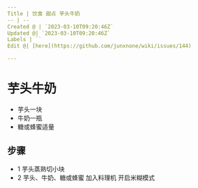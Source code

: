 ```yaml
---
Title | 饮食 甜点 芋头牛奶
-- | --
Created @ | `2023-03-10T09:20:46Z`
Updated @| `2023-03-10T09:20:46Z`
Labels | ``
Edit @| [here](https://github.com/junxnone/wiki/issues/144)

---
```

# 芋头牛奶

- 芋头一块
- 牛奶一瓶
- 糖或蜂蜜适量

## 步骤
- 1 芋头蒸熟切小块
- 2 芋头、牛奶、糖或蜂蜜 加入料理机 开启米糊模式

